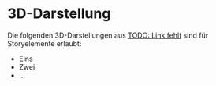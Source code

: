 # 3D-Darstellung

Die folgenden 3D-Darstellungen aus [TODO: Link fehlt]() sind für Storyelemente erlaubt:
- Eins
- Zwei
- ...
